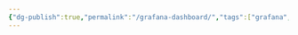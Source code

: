 ```yaml
---
{"dg-publish":true,"permalink":"/grafana-dashboard/","tags":["grafana","monitoring","observability"]}
---
```


